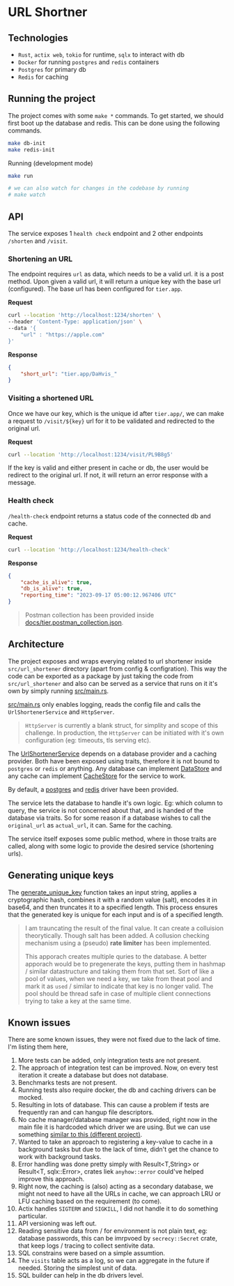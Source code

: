 # URL Shortner

## Technologies

- `Rust`, `actix web`, `tokio` for runtime, `sqlx` to interact with db
- `Docker` for running `postgres` and `redis` containers
- `Postgres` for primary db
- `Redis` for caching

## Running the project

The project comes with some `make *` commands. To get started, we should first boot up the database and redis.
This can be done using the following commands.

```bash
make db-init
make redis-init
```

Running (development mode)

```bash
make run

# we can also watch for changes in the codebase by running
# make watch
```

## API

The service exposes 1 `health check` endpoint and 2 other endpoints `/shorten` and `/visit`.  

### Shortening an URL

The endpoint requires `url` as data, which needs to be a valid url. it is a post method. Upon given a valid url, it will return
a unique key with the base url (configured). The base url has been configured for `tier.app`.

**Request**

```bash
curl --location 'http://localhost:1234/shorten' \
--header 'Content-Type: application/json' \
--data '{
    "url" : "https://apple.com"
}'
```

**Response**

```json
{
    "short_url": "tier.app/DaHvis_"
}
```

### Visiting a shortened URL

Once we have our key, which is the unique id after `tier.app/`, we can make a request to `/visit/${key}` url
for it to be validated and redirected to the original url.

**Request** 

```bash
curl --location 'http://localhost:1234/visit/PL9B8g5'
```

If the key is valid and either present in cache or db, the user would be redirect to the original url. If not, it will return 
an error response with a message.

### Health check

`/health-check` endpoint returns a status code of the connected db and cache.

**Request** 

```bash
curl --location 'http://localhost:1234/health-check'
```

**Response**

```json
{
    "cache_is_alive": true,
    "db_is_alive": true,
    "reporting_time": "2023-09-17 05:00:12.967406 UTC"
}
```

> Postman collection has been provided inside [docs/tier.postman_collection.json](docs/tier.postman_collection.json).


## Architecture

The project exposes and wraps everying related to url shortener inside `src/url_shortener` directory (apart from config & configration). This way the code can be exported as a package by just taking the code from `src/url_shortener` and also
can be served as a service that runs on it it's own by simply running [src/main.rs](src/main.rs).  

[src/main.rs](src/main.rs) only enables logging, reads the config file and calls the `UrlShortenerService` and `HttpServer`.  

> `HttpServer` is currently a blank struct, for simplity and scope of this challenge. In production, the `HttpServer`
> can be initiated with it's own configuration (eg: timeouts, tls serving etc).

The [UrlShortenerService](src/url_shortener/service.rs) depends on a database provider and a caching provider. Both have been exposed using traits, therefore it is not bound to `postgres` or `redis` or anything. Any database can implement [DataStore](https://github.com/thearyanahmed/urlshortner/blob/6faaf4ed289673e3b261dfe9a2fecb8ff5080a52/src/url_shortener/service.rs#L24) and any cache can
implement [CacheStore](https://github.com/thearyanahmed/urlshortner/blob/6faaf4ed289673e3b261dfe9a2fecb8ff5080a52/src/url_shortener/service.rs#L33) for the service to work.

By default, a [postgres](src/url_shortener/db/postgres.rs) and [redis](src/url_shortener/cache/redis.rs) driver have been provided.

The service lets the database to handle it's own logic. Eg: which column to query, the service is not concerned about that, and is
handed of the database via traits. So for some reason if a database wishes to call the `original_url` as `actual_url`, it can. Same for the caching.

The service itself exposes some public method, where in those traits are called, along with some logic to provide the desired
service (shortening urls).

## Generating unique keys

The [generate_unique_key](https://github.com/thearyanahmed/urlshortner/blob/b99ec0e6db53d35e595e2a43adc4567642cb363c/src/url_shortener/service.rs#L137-L159) function takes an input string, applies a cryptographic hash, combines it with a random value (salt), encodes it in base64, and then truncates it to a specified length. This process ensures that the generated key is unique for each input and is of a specified length.

> I am trauncating the result of the final value. It can create a colluision theorytically. Though salt has been added. A collusion
> checking mechanism using a (pseudo) **rate limiter** has been implemented.  
>
> This apporach creates multiple quries to the database. A better apporach would be to pregenerate the keys, putting them in hashmap / similar datastructure and taking them from that set. Sort of like a pool of values, when we need a key, we take from
> theat pool and mark it as `used` / similar to indicate that key is no longer valid. 
> The pool should be thread safe in case of multiple client connections trying to take a key at the same time. 

## Known issues

There are some known issues, they were not fixed due to the lack of time. I'm listing them here,

1. More tests can be added, only integration tests are not present.
2. The approach of integration test can be improved. Now, on every test iteration it create a database but does not database. 
3. Benchmarks tests are not present.
4. Running tests also require docker, the db and caching drivers can be mocked.
5. Resulting in lots of database. This can cause a problem if tests are frequently ran and can hangup file descriptors.
6. No cache manager/database manager was provided, right now in the main file it is hardcoded which driver we are using. But we can use something [similar to this (different project)](https://github.com/thearyanahmed/lucy/blob/29f3c2547837c213a4973844e758c5722fe2364b/src/lib.rs#L33-L38).
7. Wanted to take an approach to registering a key-value to cache in a background tasks but due to the lack of time, didn't get the chance to work with background tasks.
8. Error handling was done pretty simply with Result<T,String> or Result<T, sqlx::Error>, crates liek `anyhow::error` could've helped improve this approach.
9. Right now, the caching is (also) acting as a secondary database, we might not need to have all the URLs in cache, we can approach LRU or LFU caching based on the requirement (to come).
10. Actix handles `SIGTERM` and `SIGKILL`, I did not handle it to do something particular.
11. API versioning was left out.
12. Reading sensitive data from / for environment is not plain text, eg: database passwords, this can be imrpvoed by `secrecy::Secret` crate, that keep logs / tracing to collect sentivite data.
13. SQL constrains were based on a simple assumtion.
14. The `visits` table acts as a log, so we can aggregate in the future if needed. Storing the simplest unit of data.
15. SQL builder can help in the db drivers level.  
